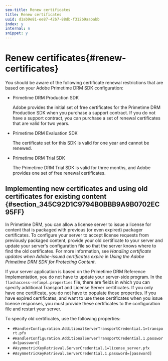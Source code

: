 ```yaml
---
seo-title: Renew certificates
title: Renew certificates
uuid: d1ab9e81-ee87-42b7-88db-f312b9aababb
index: y
internal: n
snippet: y
---
```


# Renew certificates{#renew-certificates}

You should be aware of the following certificate renewal restrictions that are based on your Adobe Primetime DRM SDK configuration:

* Primetime DRM Production SDK

  Adobe provides the initial set of free certificates for the Primetime DRM Production SDK when you purchase a support contract. If you do not have a support contract, you can purchase a set of renewal certificates that are valid for two years. 
* Primetime DRM Evaluation SDK

  The certificate set for this SDK is valid for one year and cannot be renewed. 
* Primetime DRM Trial SDK

  The Primetime DRM Trial SDK is valid for three months, and Adobe provides one set of free renewal certificates.

## Implementing new certificates and using old certificates for existing content {#section_345C92D1C9794B0BBB9A9B0702EC95FF}

In Primetime DRM, you can allow a license server to issue a license for content that is packaged with previous (or even expired) packager certificates. To configure your server to accept license requests from previously packaged content, provide your old certificate to your server and update your server's configuration file so that the server knows where to find the old certificates. For more information, see *Handling certificate updates when Adobe-issued certificates expire* in *Using the Adobe Primetime DRM SDK for Protecting Content*.

If your server application is based on the Primetime DRM Reference Implementation, you do not have to update your server-side program. In the `flashaccess-refimpl.properties` file, there are fields in which you can specify additional Transport and License Server certificates. If you only have one certificate, you do not have to populate those properties. If you have expired certificates, and want to use these certificates when you issue license responses, you must provide these certificates to the configuration file and restart your server.

To specify old certificates, use the following properties:

* `#HandlerConfiguration.AdditionalServerTransportCredential.1=transport.pfx` 
* `#HandlerConfiguration.AdditionalServerTransportCredential.1.password=[password]` 
* `#AsymmetricKeyRetrieval.ServerCredential.1=license_server.pfx` 
* `#AsymmetricKeyRetrieval.ServerCredential.1.password=[password]`

